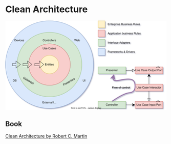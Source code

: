 # Clean Architecture

![](docs/clean-architecture-0.svg)

## Book
[Clean Architecture by Robert C. Martin](https://www.goodreads.com/book/show/18043011-clean-architecture)

